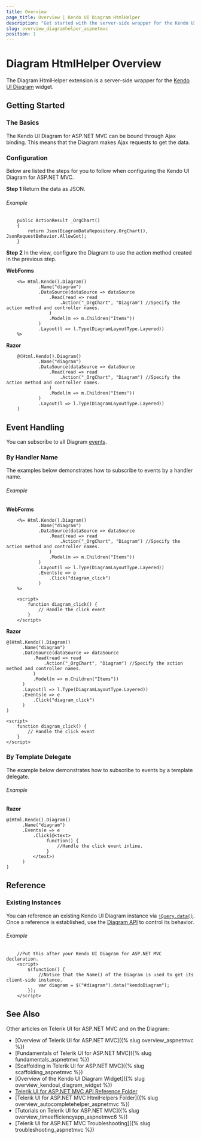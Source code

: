 ```yaml
---
title: Overview
page_title: Overview | Kendo UI Diagram HtmlHelper
description: "Get started with the server-side wrapper for the Kendo UI Diagram widget for ASP.NET MVC."
slug: overview_diagramhelper_aspnetmvc
position: 1
---
```


# Diagram HtmlHelper Overview

The Diagram HtmlHelper extension is a server-side wrapper for the [Kendo UI Diagram](https://demos.telerik.com/kendo-ui/diagram/index) widget.

## Getting Started

### The Basics

The Kendo UI Diagram for ASP.NET MVC can be bound through Ajax binding. This means that the Diagram makes Ajax requests to get the data.

### Configuration

Below are listed the steps for you to follow when configuring the Kendo UI Diagram for ASP.NET MVC.

**Step 1** Return the data as JSON.

###### Example

        public ActionResult _OrgChart()
        {
            return Json(DiagramDataRepository.OrgChart(), JsonRequestBehavior.AllowGet);
        }

<!--_-->
**Step 2** In the view, configure the Diagram to use the action method created in the previous step.

**WebForms**

        <%= Html.Kendo().Diagram()
                .Name("diagram")
                .DataSource(dataSource => dataSource
                    .Read(read => read
                        .Action("_OrgChart", "Diagram") //Specify the action method and controller names.
                    )
                    .Model(m => m.Children("Items"))
                )
                .Layout(l => l.Type(DiagramLayoutType.Layered))
        %>

<!--_-->
**Razor**

        @(Html.Kendo().Diagram()
                .Name("diagram")
                .DataSource(dataSource => dataSource
                    .Read(read => read
                        .Action("_OrgChart", "Diagram") //Specify the action method and controller names.
                    )
                    .Model(m => m.Children("Items"))
                )
                .Layout(l => l.Type(DiagramLayoutType.Layered))
        )

<!--_-->
## Event Handling

You can subscribe to all Diagram [events](/api/javascript/dataviz/ui/diagram#events).

### By Handler Name

The examples below demonstrates how to subscribe to events by a handler name.

###### Example

**WebForms**

        <%= Html.Kendo().Diagram()
                .Name("diagram")
                .DataSource(dataSource => dataSource
                    .Read(read => read
                        .Action("_OrgChart", "Diagram") //Specify the action method and controller names.
                    )
                    .Model(m => m.Children("Items"))
                )
                .Layout(l => l.Type(DiagramLayoutType.Layered))
                .Events(e => e
                    .Click("diagram_click")
                )
        %>

        <script>
            function diagram_click() {
                // Handle the click event
            }
        </script>

<!--_-->
**Razor**

    @(Html.Kendo().Diagram()
          .Name("diagram")
          .DataSource(dataSource => dataSource
              .Read(read => read
                  .Action("_OrgChart", "Diagram") //Specify the action method and controller names.
              )
              .Model(m => m.Children("Items"))
          )
          .Layout(l => l.Type(DiagramLayoutType.Layered))
          .Events(e => e
              .Click("diagram_click")
          )
    )

    <script>
        function diagram_click() {
            // Handle the click event
        }
    </script>

<!--_-->
### By Template Delegate

The example below demonstrates how to subscribe to events by a template delegate.

###### Example

**Razor**

    @(Html.Kendo().Diagram()
          .Name("diagram")
          .Events(e => e
              .Click(@<text>
                   function() {
                       //Handle the click event inline.
                   }
              </text>)
          )
    )

## Reference

### Existing Instances

You can reference an existing Kendo UI Diagram instance via [`jQuery.data()`](http://api.jquery.com/jQuery.data/). Once a reference is established, use the [Diagram API](/api/javascript/dataviz/ui/diagram#methods) to control its behavior.

###### Example

        //Put this after your Kendo UI Diagram for ASP.NET MVC declaration.
        <script>
            $(function() {
                //Notice that the Name() of the Diagram is used to get its client-side instance.
                var diagram = $("#diagram").data("kendoDiagram");
            });
        </script>

## See Also

Other articles on Telerik UI for ASP.NET MVC and on the Diagram:

* [Overview of Telerik UI for ASP.NET MVC]({% slug overview_aspnetmvc %})
* [Fundamentals of Telerik UI for ASP.NET MVC]({% slug fundamentals_aspnetmvc %})
* [Scaffolding in Telerik UI for ASP.NET MVC]({% slug scaffolding_aspnetmvc %})
* [Overview of the Kendo UI Diagram Widget]({% slug overview_kendoui_diagram_widget %})
* [Telerik UI for ASP.NET MVC API Reference Folder](/api/aspnet-mvc/Kendo.Mvc/AggregateFunction)
* [Telerik UI for ASP.NET MVC HtmlHelpers Folder]({% slug overview_autocompletehelper_aspnetmvc %})
* [Tutorials on Telerik UI for ASP.NET MVC]({% slug overview_timeefficiencyapp_aspnetmvc6 %})
* [Telerik UI for ASP.NET MVC Troubleshooting]({% slug troubleshooting_aspnetmvc %})
